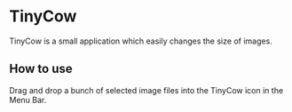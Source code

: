 TinyCow
=======

TinyCow is a small application which easily changes the size of images.


How to use
----------

Drag and drop a bunch of selected image files into the TinyCow icon in the Menu Bar.
